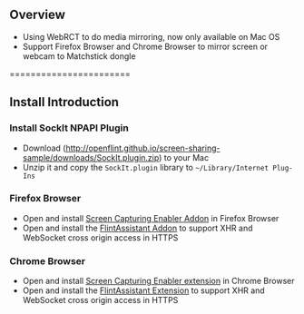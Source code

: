 ## Overview
* Using WebRCT to do media mirroring, now only available on Mac OS
* Support Firefox Browser and Chrome Browser to mirror screen or webcam to Matchstick dongle

=======================

## Install Introduction
### Install SockIt NPAPI Plugin
* Download (http://openflint.github.io/screen-sharing-sample/downloads/SockIt.plugin.zip) to your Mac
* Unzip it and copy the `SockIt.plugin` library to `~/Library/Internet Plug-Ins`
### Firefox Browser
* Open and install [Screen Capturing Enabler Addon](https://openflint.github.io/screen-sharing-sample/downloads/openflint-enable-screen-capturing.xpi) in Firefox Browser
* Open and install the [FlintAssistant Addon](https://openflint.github.io/screen-sharing-sample/downloads/FlintAssistant.xpi) to support XHR and WebSocket cross origin access in HTTPS
### Chrome Browser
* Open and install [Screen Capturing Enabler extension](https://chrome.google.com/webstore/detail/openflint-screen-capturin/lgbbpjdjciigiooglmbiknnflppmcmkl?hl=en-US) in Chrome Browser
* Open and install the [FlintAssistant Extension](https://chrome.google.com/webstore/detail/flintassistant/kmnbggjdpmlebbopiejmoddkkhhjichj?hl=en-US) to support XHR and WebSocket cross origin access in HTTPS
